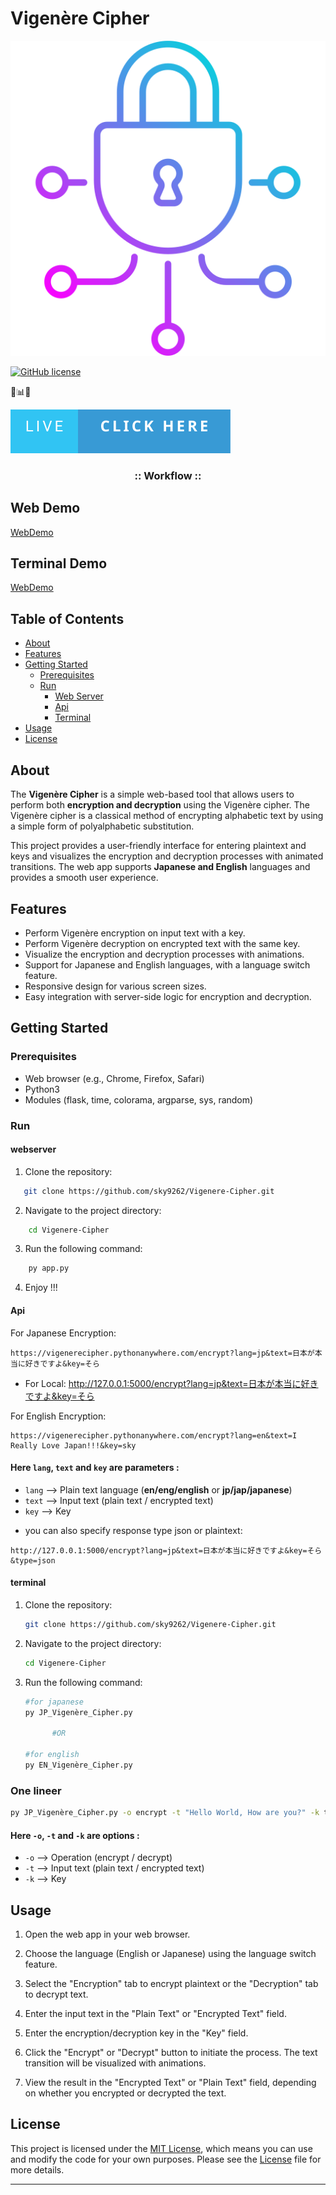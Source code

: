 # Vigenère Cipher

[![Logo](./static/icon.png)](https://github.com/sky9262/Vigenere-Cipher)


[![GitHub license](https://img.shields.io/badge/license-MIT-blue.svg)](https://github.com/your-username/vigenere-cipher-web-app/blob/master/LICENSE)

🔐📊🚀

<a href="https://vigenerecipher.pythonanywhere.com/" target="_blank" rel="noopener noreferrer">
  <img src="./static/Live-Click%20Here.svg" alt="Live">
</a>




<h3 align="center">
:: Workflow ::
</h3>

## Web Demo
[WebDemo](https://github.com/sky9262/Vigenere-Cipher/assets/68050118/6bc517e8-fb0a-4b31-90b9-3377fb8cd356)

## Terminal Demo
[WebDemo](https://github.com/sky9262/Vigenere-Cipher/assets/68050118/5ad72450-6d9c-43f1-b1a9-3df4031574a6)




## Table of Contents

- [About](#about)
- [Features](#features)
- [Getting Started](#getting-started)
  - [Prerequisites](#prerequisites)
  - [Run](#Run)
    - [Web Server](#webserver)
    - [Api](#Api)
    - [Terminal](#terminal)
- [Usage](#usage)
- [License](#license)

## About

The <b>Vigenère Cipher</b> is a simple web-based tool that allows users to perform both <b>encryption and decryption</b> using the Vigenère cipher. The Vigenère cipher is a classical method of encrypting alphabetic text by using a simple form of polyalphabetic substitution.

This project provides a user-friendly interface for entering plaintext and keys and visualizes the encryption and decryption processes with animated transitions. The web app supports <b>Japanese and English</b> languages and provides a smooth user experience.

## Features

- Perform Vigenère encryption on input text with a key.
- Perform Vigenère decryption on encrypted text with the same key.
- Visualize the encryption and decryption processes with animations.
- Support for Japanese and English languages, with a language switch feature.
- Responsive design for various screen sizes.
- Easy integration with server-side logic for encryption and decryption.

## Getting Started

### Prerequisites

- Web browser (e.g., Chrome, Firefox, Safari)
- Python3
- Modules (flask, time, colorama, argparse, sys, random)

### Run

#### webserver
1. Clone the repository:

```bash
   git clone https://github.com/sky9262/Vigenere-Cipher.git
```

2. Navigate to the project directory:
```bash
    cd Vigenere-Cipher
```

3. Run the following command:
```bash
    py app.py
```

4. Enjoy !!!


#### Api

For Japanese Encryption:
```
https://vigenerecipher.pythonanywhere.com/encrypt?lang=jp&text=日本が本当に好きですよ&key=そら
```
* For Local: http://127.0.0.1:5000/encrypt?lang=jp&text=日本が本当に好きですよ&key=そら

For English Encryption:
```
https://vigenerecipher.pythonanywhere.com/encrypt?lang=en&text=I Really Love Japan!!!&key=sky
```
#### Here `lang`, `text` and `key` are parameters :
- `lang` --> Plain text language (<b>en/eng/english</b> or <b>jp/jap/japanese</b>)
- `text` --> Input text (plain text / encrypted text)
- `key` --> Key
* you can also specify response type json or plaintext:
```
http://127.0.0.1:5000/encrypt?lang=jp&text=日本が本当に好きですよ&key=そら&type=json
```

#### terminal
1. Clone the repository:

   ```bash
   git clone https://github.com/sky9262/Vigenere-Cipher.git

2. Navigate to the project directory:
    ```bash
    cd Vigenere-Cipher

3. Run the following command:
   ```bash
   #for japanese
   py JP_Vigenère_Cipher.py

         #OR

   #for english
   py EN_Vigenère_Cipher.py

### One lineer
```bash
py JP_Vigenère_Cipher.py -o encrypt -t "Hello World, How are you?" -k thisismykey
```
#### Here `-o`, `-t` and `-k` are options :
- `-o` --> Operation (encrypt / decrypt)
- `-t` --> Input text (plain text / encrypted text)
- `-k` --> Key


## Usage

1. Open the web app in your web browser.

2. Choose the language (English or Japanese) using the language switch feature.

3. Select the "Encryption" tab to encrypt plaintext or the "Decryption" tab to decrypt text.

4. Enter the input text in the "Plain Text" or "Encrypted Text" field.

5. Enter the encryption/decryption key in the "Key" field.

6. Click the "Encrypt" or "Decrypt" button to initiate the process. The text transition will be visualized with animations.

7. View the result in the "Encrypted Text" or "Plain Text" field, depending on whether you encrypted or decrypted the text.






## License

This project is licensed under the [MIT License](LICENSE), which means you can use and modify the code for your own purposes. Please see the [License](LICENSE) file for more details.

---

